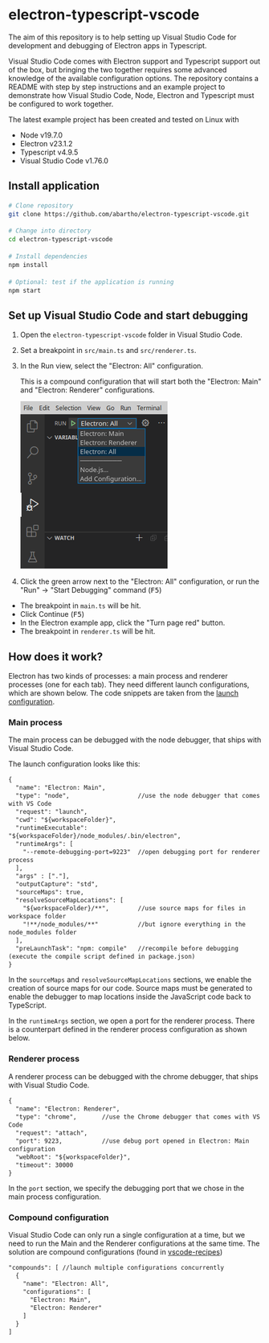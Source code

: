 # electron-typescript-vscode

The aim of this repository is to help setting up Visual Studio Code for development and debugging of Electron apps in Typescript.

Visual Studio Code comes with Electron support and Typescript support out of the box, but bringing the two together requires some advanced knowledge of the available configuration options. The repository contains a README with step by step instructions and an example project to demonstrate how Visual Studio Code, Node, Electron and Typescript must be configured to work together.

The latest example project has been created and tested on Linux with 
- Node v19.7.0
- Electron v23.1.2
- Typescript v4.9.5
- Visual Studio Code v1.76.0

## Install application
```sh
# Clone repository
git clone https://github.com/abartho/electron-typescript-vscode.git

# Change into directory
cd electron-typescript-vscode

# Install dependencies
npm install

# Optional: test if the application is running
npm start
```

## Set up Visual Studio Code and start debugging

1) Open the `electron-typescript-vscode` folder in Visual Studio Code.

1) Set a breakpoint in `src/main.ts` and `src/renderer.ts`.

1) In the Run view, select the "Electron: All" configuration. 
    
    This is a compound configuration that will start both the "Electron: Main" and "Electron: Renderer" configurations.
    
    ![Select configuration](./docs/media/select_configuration.png)

1) Click the green arrow next to the "Electron: All" configuration, or run the "Run" -> "Start Debugging" command (<kbd>F5</kbd>)
- The breakpoint in `main.ts` will be hit.
- Click Continue (<kbd>F5</kbd>)
- In the Electron example app, click the "Turn page red" button.
- The breakpoint in `renderer.ts` will be hit.

## How does it work?

Electron has two kinds of processes: a main process and renderer processes (one for each tab). They need different launch configurations, which are shown below. The code snippets are taken from the [launch configuration](.vscode/launch.json).

### Main process
The main process can be debugged with the node debugger, that ships with Visual Studio Code.

The launch configuration looks like this:

```jsonc
{
  "name": "Electron: Main",
  "type": "node",                   //use the node debugger that comes with VS Code
  "request": "launch",
  "cwd": "${workspaceFolder}",
  "runtimeExecutable": "${workspaceFolder}/node_modules/.bin/electron",
  "runtimeArgs": [
    "--remote-debugging-port=9223"  //open debugging port for renderer process
  ],
  "args" : ["."],
  "outputCapture": "std",
  "sourceMaps": true,
  "resolveSourceMapLocations": [
    "${workspaceFolder}/**",        //use source maps for files in workspace folder
    "!**/node_modules/**"           //but ignore everything in the node_modules folder
  ],
  "preLaunchTask": "npm: compile"   //recompile before debugging (execute the compile script defined in package.json)
}
```
In the `sourceMaps` and `resolveSourceMapLocations` sections, we enable the creation of source maps for our code. Source maps must be generated to enable the debugger to map locations inside the JavaScript code back to TypeScript.

In the `runtimeArgs` section, we open a port for the renderer process. There is a counterpart defined in the renderer process configuration as shown below. 

### Renderer process
A renderer process can be debugged with the chrome debugger, that ships with Visual Studio Code.

```jsonc
{
  "name": "Electron: Renderer",
  "type": "chrome",       //use the Chrome debugger that comes with VS Code
  "request": "attach",
  "port": 9223,           //use debug port opened in Electron: Main configuration
  "webRoot": "${workspaceFolder}",
  "timeout": 30000
}
```
In the `port` section, we specify the debugging port that we chose in the main process configuration.

### Compound configuration
Visual Studio Code can only run a single configuration at a time, but we need to run the Main and the Renderer configurations at the same time. The solution are compound configurations (found in [vscode-recipes](https://github.com/Microsoft/vscode-recipes/tree/master/Electron))

```jsonc
"compounds": [ //launch multiple configurations concurrently
  {
    "name": "Electron: All",
    "configurations": [
      "Electron: Main",
      "Electron: Renderer"
    ]
  }
]
```